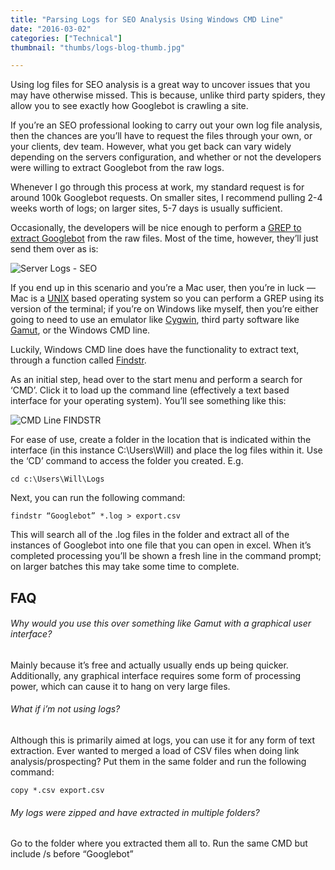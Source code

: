```yaml
---
title: "Parsing Logs for SEO Analysis Using Windows CMD Line"
date: "2016-03-02"
categories: ["Technical"]
thumbnail: "thumbs/logs-blog-thumb.jpg"

---
```


Using log files for SEO analysis is a great way to uncover issues that you may have otherwise missed. This is because, unlike third party spiders, they allow you to see exactly how Googlebot is crawling a site.

If you’re an SEO professional looking to carry out your own log file analysis, then the chances are you’ll have to request the files through your own, or your clients, dev team. However, what you get back can vary widely depending on the servers configuration, and whether or not the developers were willing to extract Googlebot from the raw logs.

Whenever I go through this process at work, my standard request is for around 100k Googlebot requests. On smaller sites, I recommend pulling 2-4 weeks worth of logs; on larger sites, 5-7 days is usually sufficient.

Occasionally, the developers will be nice enough to perform a [GREP to extract Googlebot](https://www.portent.com/blog/seo/get-geeky-grep-seo-tool.htm) from the raw files. Most of the time, however, they’ll just send them over as is:

![Server Logs - SEO](/img/logs-blog-post.jpg)

If you end up in this scenario and you’re a Mac user, then you’re in luck — Mac is a [UNIX](https://en.wikipedia.org/wiki/Unix) based operating system so you can perform a GREP using its version of the terminal; if you’re on Windows like myself, then you’re either going to need to use an emulator like [Cygwin](https://www.cygwin.com/), third party software like [Gamut](http://www.gamutsoftware.com/index.php/help/logfileconfiguration), or the Windows CMD line.

Luckily, Windows CMD line does have the functionality to extract text, through a function called [Findstr](https://docs.microsoft.com/en-us/previous-versions/windows/it-pro/windows-xp/bb490907(v=technet.10)).

As an initial step, head over to the start menu and perform a search for ‘CMD’. Click it to load up the command line (effectively a text based interface for your operating system). You’ll see something like this:

![CMD Line FINDSTR](/img/CMD-Line-FINDSTR.jpg)

For ease of use, create a folder in the location that is indicated within the interface (in this instance C:\Users\Will) and place the log files within it. Use the ‘CD’ command to access the folder you created. E.g.

`cd c:\Users\Will\Logs`

Next, you can run the following command:

`findstr “Googlebot” *.log > export.csv`

This will search all of the .log files in the folder and extract all of the instances of Googlebot into one file that you can open in excel. When it’s completed processing you’ll be shown a fresh line in the command prompt; on larger batches this may take some time to complete.

## FAQ

###### Why would you use this over something like Gamut with a graphical user interface?

Mainly because it’s free and actually usually ends up being quicker. Additionally, any graphical interface requires some form of processing power, which can cause it to hang on very large files.

###### What if i’m not using logs?

Although this is primarily aimed at logs, you can use it for any form of text extraction. Ever wanted to merged a load of CSV files when doing link analysis/prospecting? Put them in the same folder and run the following command:

`copy *.csv export.csv`

###### My logs were zipped and have extracted in multiple folders?

Go to the folder where you extracted them all to. Run the same CMD but include /s before “Googlebot”
